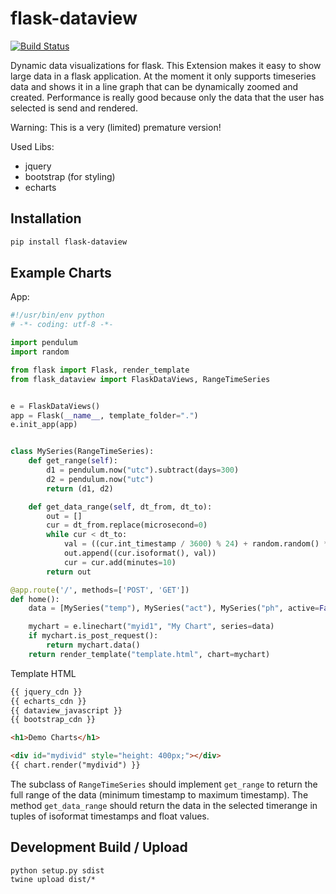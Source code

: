 # flask-dataview

[![Build Status](https://travis-ci.org/wuttem/flask-dataview.svg?branch=master)](https://travis-ci.org/wuttem/flask-dataview)

Dynamic data visualizations for flask.
This Extension makes it easy to show large data in a flask application.
At the moment it only supports timeseries data and shows it in a line graph that can be dynamically zoomed and created.
Performance is really good because only the data that the user has selected is send and rendered.

Warning: This is a very (limited) premature version!

Used Libs:
- jquery
- bootstrap (for styling)
- echarts

## Installation

```bash
pip install flask-dataview
```

## Example Charts

App:

```python
#!/usr/bin/env python
# -*- coding: utf-8 -*-

import pendulum
import random

from flask import Flask, render_template
from flask_dataview import FlaskDataViews, RangeTimeSeries


e = FlaskDataViews()
app = Flask(__name__, template_folder=".")
e.init_app(app)


class MySeries(RangeTimeSeries):
    def get_range(self):
        d1 = pendulum.now("utc").subtract(days=300)
        d2 = pendulum.now("utc")
        return (d1, d2)

    def get_data_range(self, dt_from, dt_to):
        out = []
        cur = dt_from.replace(microsecond=0)
        while cur < dt_to:
            val = ((cur.int_timestamp / 3600) % 24) + random.random() * 10
            out.append((cur.isoformat(), val))
            cur = cur.add(minutes=10)
        return out

@app.route('/', methods=['POST', 'GET'])
def home():
    data = [MySeries("temp"), MySeries("act"), MySeries("ph", active=False)]

    mychart = e.linechart("myid1", "My Chart", series=data)
    if mychart.is_post_request():
        return mychart.data()
    return render_template("template.html", chart=mychart)
```

Template HTML

```html
{{ jquery_cdn }}
{{ echarts_cdn }}
{{ dataview_javascript }}
{{ bootstrap_cdn }}

<h1>Demo Charts</h1>

<div id="mydivid" style="height: 400px;"></div>
{{ chart.render("mydivid") }}

```
The subclass of `RangeTimeSeries` should implement `get_range` to return the full range of the data (minimum timestamp to maximum timestamp).
The method `get_data_range` should return the data in the selected timerange in tuples of isoformat timestamps and float values.


## Development Build / Upload
```
python setup.py sdist
twine upload dist/*
```
